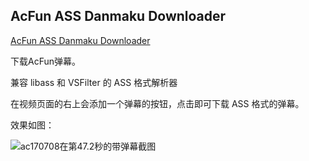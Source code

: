 ## AcFun ASS Danmaku Downloader ##

[AcFun ASS Danmaku Downloader](http://tiansh.github.io/us-danmaku/acfun/)

下载AcFun弹幕。

兼容 libass 和 VSFilter 的 ASS 格式解析器

在视频页面的右上会添加一个弹幕的按钮，点击即可下载 ASS 格式的弹幕。

效果如图：

![ac170708在第47.2秒的带弹幕截图](http://tiansh.github.io/us-danmaku/acfun/ac170708-47174.png)

